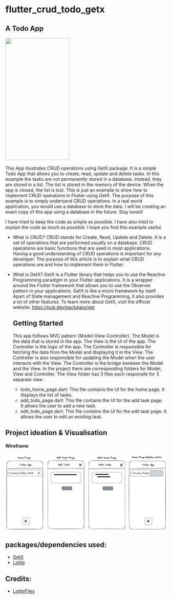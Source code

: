 # flutter_crud_todo_getx
## A Todo App

<img src= "https://user-images.githubusercontent.com/7278348/225148811-f7743454-a59e-47b3-b925-0b9b92c1c693.gif" width="200" height="380">

This App illustrates CRUD operations using GetX package. It is a simple Todo App that allows you to create, read, update and delete tasks. In this example the tasks are not permanently stored in a database. Instead, they are stored in a list. The list is stored in the memory of the device. When the app is closed, the list is lost. This is just an example to show how to implement CRUD operations in Flutter using GetX. The purpose of this example is to simply undersand CRUD operations. In a real world application, you would use a database to store the data. I will be creating an exact copy of this app using a database in the future. Stay tuned!

I have tried to keep the code as simple as possible. I have also tried to explain the code as much as possible. I hope you find this example useful.

- What is CRUD?
  CRUD stands for Create, Read, Update and Delete. It is a set of operations that are performed usually on a database. CRUD operations are basic functions that are used in most applications. Having a good understanding of CRUD operations is important for any developer. The purpose of this article is to explain what CRUD operations are and how to implement them in Flutter.

- What is GetX?
  GetX is a Flutter library that helps you to use the Reactive Programming paradigm in your Flutter applications. It is a wrapper around the Flutter framework that allows you to use the Observer pattern in your applications. GetX is like a micro framework by itself. Apart of State management and Reactive Programming, it also provides a lot of other features.
  To learn more about GetX, visit the official website: https://pub.dev/packages/get
  

  ## Getting Started

  This app folllows MVC pattern (Model-View-Controller). The Model is the data that is stored in the app. The View is the UI of the app. The Controller is the logic of the app. The Controller is responsible for fetching the data from the Model and displaying it in the View. The Controller is also responsible for updating the Model when the user interacts with the View. The Controller is the bridge between the Model and the View. 
  In the project there are corresponding folders for Model, View and Controller. The View folder has 3 files each responsile for 3 separate view .
  - todo_home_page.dart: This file contains the UI for the home page. It displays the list of tasks.
  - add_todo_page.dart: This file contains the UI for the add task page. It allows the user to add a new task.
  - edit_todo_page.dart: This file contains the UI for the edit task page. It allows the user to edit an existing task.

## Project ideation & Visualisation
#### Wireframe
![Low-Fi Wireframe](assets/todo_lofi_mock.png)

## packages/dependencies used:

- [GetX](https://pub.dev/packages/get/install)
- [Lottie](https://pub.dev/packages/lottie)

## Credits:
- [LottieFiles](https://lottiefiles.com/78631-searching)
